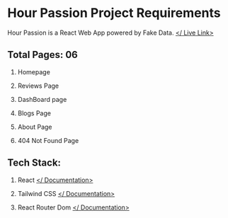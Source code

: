 
# Hour Passion Project Requirements


  

Hour Passion is a React Web App powered by Fake Data. [</ Live Link>](https://reactjs.org/docs/getting-started.html)

## Total Pages: 06

1.  Homepage
    
2.  Reviews Page
    
3.  DashBoard page
    
4.  Blogs Page
    
5.  About Page
    
6.  404 Not Found Page
    

  
  

## Tech Stack:

1.  React [</ Documentation>](https://reactjs.org/docs/getting-started.html)
    
2.  Tailwind CSS [</ Documentation>](https://tailwindcss.com/docs/installation)
    
3.  React Router Dom [</ Documentation>](https://reactrouter.com/docs/en/v6/getting-started/overview)
    

  
  


